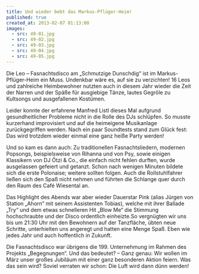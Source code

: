 ```yaml
---
title: Und wieder bebt das Markus-Pflüger-Heim!
published: true
created_at: 2013-02-07 01:13:00
images:
  - src: 49-01.jpg
  - src: 49-02.jpg
  - src: 49-03.jpg
  - src: 49-04.jpg
  - src: 49-05.jpg
---
```


Die Leo – Fasnachtsdisco am „Schmutzige Dunschdig“ ist im Markus-Pflüger-Heim ein Muss. Undenkbar wäre es, auf sie zu verzichten! 16 Leos und zahlreiche Heimbewohner nutzten auch in diesem Jahr wieder die Zeit der Narren und der Späße für ausgiebige Tänze, lautes Gegröle zu Kultsongs und ausgefallenen Kostümen.

Leider konnte der erfahrene Manfred Listl dieses Mal aufgrund gesundheitlicher Probleme nicht in die Rolle des DJs schlüpfen. So musste kurzerhand improvisiert und auf die heimeigene Musikanlage zurückgegriffen werden. Nach ein paar Soundtests stand zum Glück fest: Das wird trotzdem wieder einmal eine ganz heiße Party werden!

Und so kam es dann auch: Zu traditionellen Fasnachtsliedern, modernen Popsongs, beispielsweise von Rihanna und von Psy, sowie einigen Klassikern von DJ Ötzi & Co., die einfach nicht fehlen durften, wurde ausgelassen gefeiert und getanzt. Schon nach wenigen Minuten bildete sich die erste Polonaise; weitere sollten folgen. Auch die Rollstuhlfahrer ließen sich den Spaß nicht nehmen und führten die Schlange quer durch den Raum des Café Wiesental an.

Das Highlight des Abends war aber wieder Dauerstar Pink (alias Jürgen von Station „Ahorn“ mit seinem Assistenten Tobias), welche mit ihrer Ballade „Try“ und dem etwas schnelleren Hit „Blow Me“ die Stimmung hochschraubte und der Disco ordentlich einheizte.So vergnügten wir uns bis um 21:30 Uhr mit den Bewohnern auf der Tanzfläche, übten neue Schritte, unterhielten uns angeregt und hatten eine Menge Spaß. Eben wie jedes Jahr und auch hoffentlich in Zukunft.

Die Fasnachtsdisco war übrigens die 199. Unternehmung im Rahmen des Projekts „Begegnungen“. Und das bedeutet? – Ganz genau: Wir wollen im März unser großes Jubiläum mit einer ganz besonderen Aktion feiern. Was das sein wird? Soviel verraten wir schon: Die Luft wird dann dünn werden!
